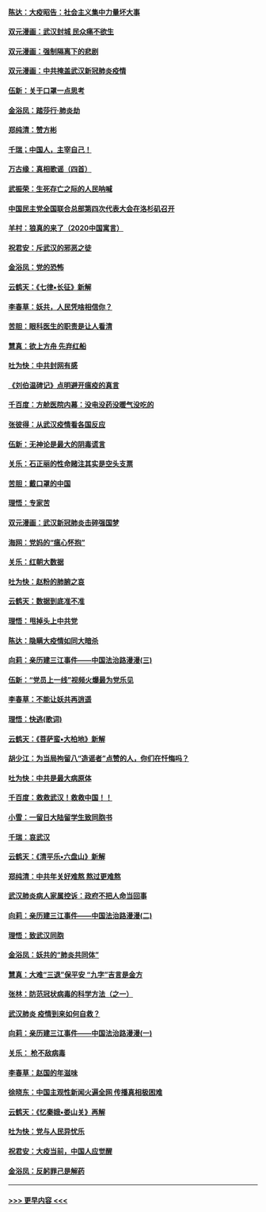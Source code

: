 #### [陈达：大疫昭告：社会主义集中力量坏大事](../pages/nsc993/n11859419.md?t=02111644) 
#### [双元漫画：武汉封城 民众痛不欲生](../pages/nsc993/n11859287.md?t=02111644) 
#### [双元漫画：强制隔离下的悲剧](../pages/nsc993/n11859244.md?t=02111644) 
#### [双元漫画：中共掩盖武汉新冠肺炎疫情](../pages/nsc993/n11858249.md?t=02111644) 
#### [伍新：关于口罩一点思考](../pages/nsc993/n11859195.md?t=02111644) 
#### [金浴凤：踏莎行‧肺炎劫](../pages/nsc993/n11858227.md?t=02111644) 
#### [郑纯清：赞方彬](../pages/nsc993/n11856803.md?t=02111644) 
#### [千瑞；中国人，主宰自己！](../pages/nsc993/n11856793.md?t=02111644) 
#### [万古缘：真相歌谣（四首）](../pages/nsc993/n11856263.md?t=02111644) 
#### [武振荣：生死存亡之际的人民呐喊](../pages/nsc993/n11856256.md?t=02111644) 
#### [中国民主党全国联合总部第四次代表大会在洛杉矶召开](../pages/nsc993/n11856344.md?t=02111644) 
#### [羊村：狼真的来了（2020中国寓言）](../pages/nsc993/n11856229.md?t=02111644) 
#### [祝君安：斥武汉的邪恶之徒](../pages/nsc993/n11855861.md?t=02111644) 
#### [金浴凤：党的恐怖](../pages/nsc993/n11855849.md?t=02111644) 
#### [云鹤天：《七律▪长征》新解](../pages/nsc993/n11855479.md?t=02111644) 
#### [李春草：妖共，人民凭啥相信你？](../pages/nsc993/n11855196.md?t=02111644) 
#### [苦胆：眼科医生的职责是让人看清](../pages/nsc993/n11853840.md?t=02111644) 
#### [慧真：欲上方舟 先弃红船](../pages/nsc993/n11853483.md?t=02111644) 
#### [吐为快：中共封网有感](../pages/nsc993/n11852575.md?t=02111644) 
#### [《刘伯温碑记》点明避开瘟疫的真言](../pages/nsc993/n11852128.md?t=02111644) 
#### [千百度：方舱医院内幕：没电没药没暖气没吃的](../pages/nsc993/n11850211.md?t=02111644) 
#### [张彼得：从武汉疫情看各国反应](../pages/nsc993/n11850102.md?t=02111644) 
#### [伍新：无神论是最大的阴毒谎言](../pages/nsc993/n11846129.md?t=02111644) 
#### [关乐：石正丽的性命赌注其实是空头支票](../pages/nsc993/n11846109.md?t=02111644) 
#### [苦胆：戴口罩的中国](../pages/nsc993/n11845576.md?t=02111644) 
#### [理悟：专家苦](../pages/nsc993/n11845564.md?t=02111644) 
#### [双元漫画：武汉新冠肺炎击碎强国梦](../pages/nsc993/n11843320.md?t=02111644) 
#### [海网：党妈的“瘟心怀抱”](../pages/nsc993/n11840740.md?t=02111644) 
#### [关乐：红朝大数据](../pages/nsc993/n11840675.md?t=02111644) 
#### [吐为快：赵粉的肺腑之哀](../pages/nsc993/n11840618.md?t=02111644) 
#### [云鹤天：数据到底准不准](../pages/nsc993/n11840325.md?t=02111644) 
#### [理悟：甩掉头上中共党](../pages/nsc993/n11838826.md?t=02111644) 
#### [陈达：隐瞒大疫情如同大暗杀](../pages/nsc993/n11838771.md?t=02111644) 
#### [向莉：亲历建三江事件——中国法治路漫漫(三)](../pages/nsc993/n11831825.md?t=02111644) 
#### [伍新：“党员上一线”视频火爆最为党乐见](../pages/nsc993/n11838200.md?t=02111644) 
#### [李春草：不能让妖共再逍遥](../pages/nsc993/n11838102.md?t=02111644) 
#### [理悟：快逃(歌词)](../pages/nsc993/n11838083.md?t=02111644) 
#### [云鹤天：《菩萨蛮▪大柏地》新解](../pages/nsc993/n11838059.md?t=02111644) 
#### [胡少江：为当局拘留八“造谣者”点赞的人，你们在忏悔吗？](../pages/nsc993/n11836801.md?t=02111644) 
#### [吐为快：中共是最大病原体](../pages/nsc993/n11836748.md?t=02111644) 
#### [千百度：救救武汉！救救中国！！](../pages/nsc993/n11836145.md?t=02111644) 
#### [小雪：一留日大陆留学生致同胞书](../pages/nsc993/n11834624.md?t=02111644) 
#### [千瑞：哀武汉](../pages/nsc993/n11833647.md?t=02111644) 
#### [云鹤天：《清平乐▪六盘山》新解](../pages/nsc993/n11833611.md?t=02111644) 
#### [郑纯清：中共年关好难熬 熬过更难熬](../pages/nsc993/n11833489.md?t=02111644) 
#### [武汉肺炎病人家属控诉：政府不把人命当回事](../pages/nsc993/n11833205.md?t=02111644) 
#### [向莉：亲历建三江事件——中国法治路漫漫(二)](../pages/nsc993/n11829102.md?t=02111644) 
#### [理悟：致武汉同胞](../pages/nsc993/n11831522.md?t=02111644) 
#### [金浴凤：妖共的“肺炎共同体”](../pages/nsc993/n11829448.md?t=02111644) 
#### [慧真：大难“三退”保平安 “九字”吉言是金方](../pages/nsc993/n11829501.md?t=02111644) 
#### [张林：防范冠状病毒的科学方法（之一）](../pages/nsc993/n11828618.md?t=02111644) 
#### [武汉肺炎 疫情到来如何自救？](../pages/nsc993/n11827632.md?t=02111644) 
#### [向莉：亲历建三江事件——中国法治路漫漫(一)](../pages/nsc993/n11827190.md?t=02111644) 
#### [关乐： 枪不敌病毒](../pages/nsc993/n11826746.md?t=02111644) 
#### [李春草：赵国的年滋味](../pages/nsc993/n11826321.md?t=02111644) 
#### [徐晓东：中国主观性新闻火遍全网 传播真相极困难](../pages/nsc993/n11826508.md?t=02111644) 
#### [云鹤天：《忆秦娥▪娄山关》再解](../pages/nsc993/n11824682.md?t=02111644) 
#### [吐为快：党与人民异忧乐](../pages/nsc993/n11824660.md?t=02111644) 
#### [祝君安：大疫当前，中国人应觉醒](../pages/nsc993/n11821946.md?t=02111644) 
#### [金浴凤：反躬罪己是解药](../pages/nsc993/n11820280.md?t=02111644) 

----
#### [ >>> 更早内容 <<< ](../indexes/nsc993-earlier.md)
